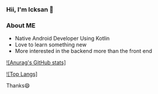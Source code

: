 ### Hii, I'm Icksan 👋

### About ME
* Native Android Developer Using Kotlin
* Love to learn something new
* More interested in the backend more than the front end

[![Anurag's GitHub stats]](https://github-readme-stats.vercel.app/api?username=icksannugrahaa&show_icons=true&theme=dark)

[![Top Langs]](https://github-readme-stats.vercel.app/api/top-langs/?username=icksannugrahaa&theme=dark)

Thanks😄
<!--
**icksannugrahaa/icksannugrahaa** is a ✨ _special_ ✨ repository because its `README.md` (this file) appears on your GitHub profile.

Here are some ideas to get you started:

- 🔭 I’m currently working on ...
- 🌱 I’m currently learning ...
- 👯 I’m looking to collaborate on ...
- 🤔 I’m looking for help with ...
- 💬 Ask me about ...
- 📫 How to reach me: ...
- 😄 Pronouns: ...
- ⚡ Fun fact: ...
-->
